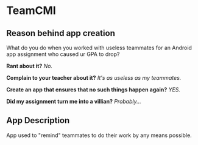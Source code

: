 # TeamCMI

## Reason behind app creation
What do you do when you worked with useless teammates for an Android app assignment 
who caused ur GPA to drop? 

**Rant about it?** _No._

**Complain to your teacher about it?** _It's as useless as my teammates._

**Create an app that ensures that no such things happen again?** _YES._

**Did my assignment turn me into a villian?** _Probably..._

## App Description
App used to "remind" teammates to do their work by any means possible.
